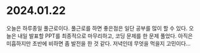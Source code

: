 # 2024.01.22

오늘은 하루종일 풀근로이다. 풀근로를 하면 좋은점은 일단 공부를 많이 할 수 있다. 오늘은 내일 발표할 PPT를 최종적으로 마무리하고, 코딩 문제를 한 문제 풀었다. 아직은 미흡하지만 초반에 비하면 좀 발전을 한 것 같다. 저녁인데 무엇을 먹을지 고민이다...
